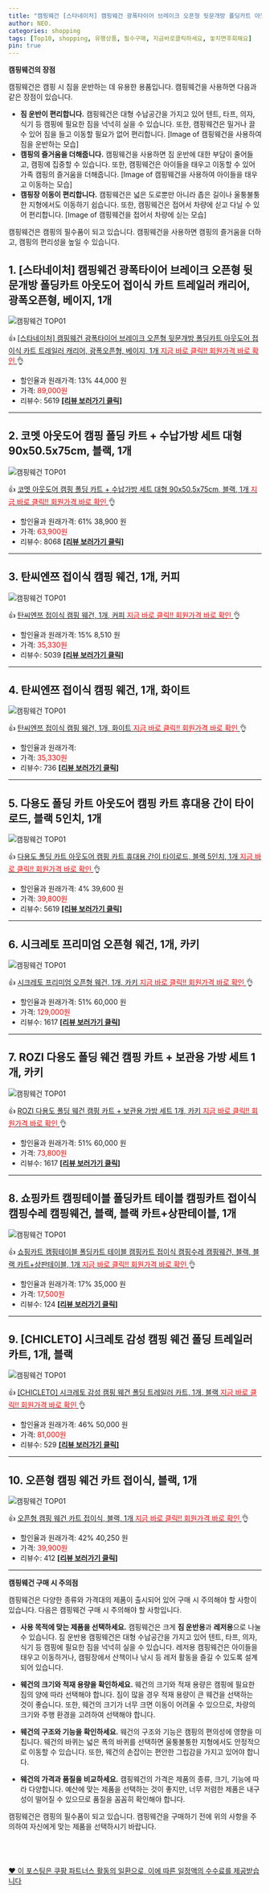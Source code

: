 ```yaml
---
title: "캠핑웨건 [스타네이처] 캠핑웨건 광폭타이어 브레이크 오픈형 뒷문개방 폴딩카트 아웃도어 접이식 카트 트레일러 캐리어, 광폭오픈형, 베이 필수 필요 추천 제품 비교 최저 가격 비교 장점 구매 후기 구매평"
author: NEO.
categories: shopping
tags: [Top10, shopping, 유행상품, 필수구매, 지금바로클릭하세요, 놓치면후회해요]
pin: true
---
```

**캠핑웨건의 장점**

캠핑웨건은 캠핑 시 짐을 운반하는 데 유용한 용품입니다. 캠핑웨건을 사용하면 다음과 같은 장점이 있습니다.

* **짐 운반이 편리합니다.** 캠핑웨건은 대형 수납공간을 가지고 있어 텐트, 타프, 의자, 식기 등 캠핑에 필요한 짐을 넉넉히 실을 수 있습니다. 또한, 캠핑웨건은 밀거나 끌 수 있어 짐을 들고 이동할 필요가 없어 편리합니다.
[Image of 캠핑웨건을 사용하여 짐을 운반하는 모습]
* **캠핑의 즐거움을 더해줍니다.** 캠핑웨건을 사용하면 짐 운반에 대한 부담이 줄어들고, 캠핑에 집중할 수 있습니다. 또한, 캠핑웨건은 아이들을 태우고 이동할 수 있어 가족 캠핑의 즐거움을 더해줍니다.
[Image of 캠핑웨건을 사용하여 아이들을 태우고 이동하는 모습]
* **캠핑장 이동이 편리합니다.** 캠핑웨건은 넓은 도로뿐만 아니라 좁은 길이나 울퉁불퉁한 지형에서도 이동하기 쉽습니다. 또한, 캠핑웨건은 접어서 차량에 싣고 다닐 수 있어 편리합니다.
[Image of 캠핑웨건을 접어서 차량에 싣는 모습]

캠핑웨건은 캠핑의 필수품이 되고 있습니다. 캠핑웨건을 사용하면 캠핑의 즐거움을 더하고, 캠핑의 편리성을 높일 수 있습니다.

   

## 1. [스타네이처] 캠핑웨건 광폭타이어 브레이크 오픈형 뒷문개방 폴딩카트 아웃도어 접이식 카트 트레일러 캐리어, 광폭오픈형, 베이지, 1개

![캠핑웨건 TOP01](https://thumbnail9.coupangcdn.com/thumbnails/remote/490x490ex/image/vendor_inventory/3cef/ea96e4eece373cdce6d2eb47558cf1d3e5be24ed04d70b6653915227a080.jpg)


👍 [[스타네이처] 캠핑웨건 광폭타이어 브레이크 오픈형 뒷문개방 폴딩카트 아웃도어 접이식 카트 트레일러 캐리어, 광폭오픈형, 베이지, 1개 <font color=red> 지금 바로 클릭!! 회원가격 바로 확인 </font> ](https://link.coupang.com/re/AFFSDP?lptag=AF3617701&subid=GithubCoopas&pageKey=7747014322&traceid=V0-153&itemId=20857704961&vendorItemId=87925173802) 👌 


- 할인율과 원래가격: 13%  44,000   원
- 가격: <span style='color:red'>89,000원</span>
- 리뷰수: 5619  [**[리뷰 보러가기 클릭]**](https://link.coupang.com/re/AFFSDP?lptag=AF3617701&subid=GithubCoopas&pageKey=7747014322&traceid=V0-153&itemId=20857704961&vendorItemId=87925173802)

---


   

## 2. 코멧 아웃도어 캠핑 폴딩 카트 + 수납가방 세트 대형 90x50.5x75cm, 블랙, 1개

![캠핑웨건 TOP01](https://thumbnail9.coupangcdn.com/thumbnails/remote/490x490ex/image/retail/images/509660654362869-08900147-4717-4e97-bbdb-b36b823c6814.JPG)


👍 [코멧 아웃도어 캠핑 폴딩 카트 + 수납가방 세트 대형 90x50.5x75cm, 블랙, 1개 <font color=red> 지금 바로 클릭!! 회원가격 바로 확인 </font> ](https://link.coupang.com/re/AFFSDP?lptag=AF3617701&subid=GithubCoopas&pageKey=5872614980&traceid=V0-153&itemId=10278901962&vendorItemId=77561268140) 👌 


- 할인율과 원래가격: 61%  38,900   원
- 가격: <span style='color:red'>63,900원</span>
- 리뷰수: 8068  [**[리뷰 보러가기 클릭]**](https://link.coupang.com/re/AFFSDP?lptag=AF3617701&subid=GithubCoopas&pageKey=5872614980&traceid=V0-153&itemId=10278901962&vendorItemId=77561268140)

---


   

## 3. 탄씨엔쯔 접이식 캠핑 웨건, 1개, 커피

![캠핑웨건 TOP01](https://thumbnail9.coupangcdn.com/thumbnails/remote/490x490ex/image/vendor_inventory/1120/1906f05406f7fd024deb6c7f76d6c77de2ef1684093003add7acf10c841e.jpg)


👍 [탄씨엔쯔 접이식 캠핑 웨건, 1개, 커피 <font color=red> 지금 바로 클릭!! 회원가격 바로 확인 </font> ](https://link.coupang.com/re/AFFSDP?lptag=AF3617701&subid=GithubCoopas&pageKey=7284641430&traceid=V0-153&itemId=18605579992&vendorItemId=85741492753) 👌 


- 할인율과 원래가격: 15%  8,510   원
- 가격: <span style='color:red'>35,330원</span>
- 리뷰수: 5039  [**[리뷰 보러가기 클릭]**](https://link.coupang.com/re/AFFSDP?lptag=AF3617701&subid=GithubCoopas&pageKey=7284641430&traceid=V0-153&itemId=18605579992&vendorItemId=85741492753)

---


   

## 4. 탄씨엔쯔 접이식 캠핑 웨건, 1개, 화이트

![캠핑웨건 TOP01](https://thumbnail9.coupangcdn.com/thumbnails/remote/490x490ex/image/vendor_inventory/8267/ce3c2f5d4bb6b222a7bb96a84bfde5b667efca406de154dd97493ab0af2c.jpg)


👍 [탄씨엔쯔 접이식 캠핑 웨건, 1개, 화이트 <font color=red> 지금 바로 클릭!! 회원가격 바로 확인 </font> ](https://link.coupang.com/re/AFFSDP?lptag=AF3617701&subid=GithubCoopas&pageKey=7284641430&traceid=V0-153&itemId=18605579989&vendorItemId=85741492730) 👌 


- 할인율과 원래가격: 
- 가격: <span style='color:red'>35,330원</span>
- 리뷰수: 736  [**[리뷰 보러가기 클릭]**](https://link.coupang.com/re/AFFSDP?lptag=AF3617701&subid=GithubCoopas&pageKey=7284641430&traceid=V0-153&itemId=18605579989&vendorItemId=85741492730)

---


   

## 5. 다용도 폴딩 카트 아웃도어 캠핑 카트 휴대용 간이 타이로드, 블랙 5인치, 1개

![캠핑웨건 TOP01](https://thumbnail9.coupangcdn.com/thumbnails/remote/490x490ex/image/vendor_inventory/6a13/363051dcc6188e899d5d48401806c63c78317c725584e028abc1be549252.jpg)


👍 [다용도 폴딩 카트 아웃도어 캠핑 카트 휴대용 간이 타이로드, 블랙 5인치, 1개 <font color=red> 지금 바로 클릭!! 회원가격 바로 확인 </font> ](https://link.coupang.com/re/AFFSDP?lptag=AF3617701&subid=GithubCoopas&pageKey=7156694316&traceid=V0-153&itemId=18003183935&vendorItemId=86421064029) 👌 


- 할인율과 원래가격: 4%  39,600   원
- 가격: <span style='color:red'>39,800원</span>
- 리뷰수: 5619  [**[리뷰 보러가기 클릭]**](https://link.coupang.com/re/AFFSDP?lptag=AF3617701&subid=GithubCoopas&pageKey=7156694316&traceid=V0-153&itemId=18003183935&vendorItemId=86421064029)

---


   

## 6. 시크레토 프리미엄 오픈형 웨건, 1개, 카키

![캠핑웨건 TOP01](https://thumbnail8.coupangcdn.com/thumbnails/remote/490x490ex/image/retail/images/3318455870706956-82d9254c-7b0d-4e75-83f4-0c973902182c.JPG)


👍 [시크레토 프리미엄 오픈형 웨건, 1개, 카키 <font color=red> 지금 바로 클릭!! 회원가격 바로 확인 </font> ](https://link.coupang.com/re/AFFSDP?lptag=AF3617701&subid=GithubCoopas&pageKey=6237083823&traceid=V0-153&itemId=20196822570&vendorItemId=86124890418) 👌 


- 할인율과 원래가격: 51%  60,000   원
- 가격: <span style='color:red'>129,000원</span>
- 리뷰수: 1617  [**[리뷰 보러가기 클릭]**](https://link.coupang.com/re/AFFSDP?lptag=AF3617701&subid=GithubCoopas&pageKey=6237083823&traceid=V0-153&itemId=20196822570&vendorItemId=86124890418)

---


   

## 7. ROZI 다용도 폴딩 웨건 캠핑 카트 + 보관용 가방 세트 1개, 카키

![캠핑웨건 TOP01](https://thumbnail7.coupangcdn.com/thumbnails/remote/490x490ex/image/retail/images/2023/04/25/14/3/41520dfa-2207-42a2-9975-c60597539a96.png)


👍 [ROZI 다용도 폴딩 웨건 캠핑 카트 + 보관용 가방 세트 1개, 카키 <font color=red> 지금 바로 클릭!! 회원가격 바로 확인 </font> ](https://link.coupang.com/re/AFFSDP?lptag=AF3617701&subid=GithubCoopas&pageKey=6542899740&traceid=V0-153&itemId=14574859699&vendorItemId=85777963803) 👌 


- 할인율과 원래가격: 51%  60,000   원
- 가격: <span style='color:red'>73,800원</span>
- 리뷰수: 1617  [**[리뷰 보러가기 클릭]**](https://link.coupang.com/re/AFFSDP?lptag=AF3617701&subid=GithubCoopas&pageKey=6542899740&traceid=V0-153&itemId=14574859699&vendorItemId=85777963803)

---


   

## 8. 쇼핑카트 캠핑테이블 폴딩카트 테이블 캠핑카트 접이식 캠핑수레 캠핑웨건, 블랙, 블랙 카트+상판테이블, 1개

![캠핑웨건 TOP01](https://thumbnail8.coupangcdn.com/thumbnails/remote/490x490ex/image/vendor_inventory/67dc/5fd2b4a14c5a22191227c7717e1071b5150ace8f98c2929b65c37382d086.jpg)


👍 [쇼핑카트 캠핑테이블 폴딩카트 테이블 캠핑카트 접이식 캠핑수레 캠핑웨건, 블랙, 블랙 카트+상판테이블, 1개 <font color=red> 지금 바로 클릭!! 회원가격 바로 확인 </font> ](https://link.coupang.com/re/AFFSDP?lptag=AF3617701&subid=GithubCoopas&pageKey=7723776949&traceid=V0-153&itemId=20735781887&vendorItemId=87833021761) 👌 


- 할인율과 원래가격: 17%  35,000   원
- 가격: <span style='color:red'>17,500원</span>
- 리뷰수: 124  [**[리뷰 보러가기 클릭]**](https://link.coupang.com/re/AFFSDP?lptag=AF3617701&subid=GithubCoopas&pageKey=7723776949&traceid=V0-153&itemId=20735781887&vendorItemId=87833021761)

---


   

## 9. [CHICLETO] 시크레토 감성 캠핑 웨건 폴딩 트레일러 카트, 1개, 블랙

![캠핑웨건 TOP01](https://thumbnail8.coupangcdn.com/thumbnails/remote/490x490ex/image/retail/images/2023/06/01/16/7/49647176-26c2-45dc-8a7e-7293649a426b.jpg)


👍 [[CHICLETO] 시크레토 감성 캠핑 웨건 폴딩 트레일러 카트, 1개, 블랙 <font color=red> 지금 바로 클릭!! 회원가격 바로 확인 </font> ](https://link.coupang.com/re/AFFSDP?lptag=AF3617701&subid=GithubCoopas&pageKey=4604363429&traceid=V0-153&itemId=5682928515&vendorItemId=86149338533) 👌 


- 할인율과 원래가격: 46%  50,000   원
- 가격: <span style='color:red'>81,000원</span>
- 리뷰수: 529  [**[리뷰 보러가기 클릭]**](https://link.coupang.com/re/AFFSDP?lptag=AF3617701&subid=GithubCoopas&pageKey=4604363429&traceid=V0-153&itemId=5682928515&vendorItemId=86149338533)

---


   

## 10. 오픈형 캠핑 웨건 카트 접이식, 블랙, 1개

![캠핑웨건 TOP01](https://thumbnail6.coupangcdn.com/thumbnails/remote/490x490ex/image/vendor_inventory/0fb4/3cd6d0494e598059addf489a8f0228746ad9f2c834233719c011bafe67ab.jpg)


👍 [오픈형 캠핑 웨건 카트 접이식, 블랙, 1개 <font color=red> 지금 바로 클릭!! 회원가격 바로 확인 </font> ](https://link.coupang.com/re/AFFSDP?lptag=AF3617701&subid=GithubCoopas&pageKey=7743928529&traceid=V0-153&itemId=20841671141&vendorItemId=87925779275) 👌 


- 할인율과 원래가격: 42%  40,250   원
- 가격: <span style='color:red'>39,900원</span>
- 리뷰수: 412  [**[리뷰 보러가기 클릭]**](https://link.coupang.com/re/AFFSDP?lptag=AF3617701&subid=GithubCoopas&pageKey=7743928529&traceid=V0-153&itemId=20841671141&vendorItemId=87925779275)

---
**캠핑웨건 구매 시 주의점**

캠핑웨건은 다양한 종류와 가격대의 제품이 출시되어 있어 구매 시 주의해야 할 사항이 있습니다. 다음은 캠핑웨건 구매 시 주의해야 할 사항입니다.

* **사용 목적에 맞는 제품을 선택하세요.** 캠핑웨건은 크게 **짐 운반용**과 **레저용**으로 나눌 수 있습니다. 짐 운반용 캠핑웨건은 대형 수납공간을 가지고 있어 텐트, 타프, 의자, 식기 등 캠핑에 필요한 짐을 넉넉히 실을 수 있습니다. 레저용 캠핑웨건은 아이들을 태우고 이동하거나, 캠핑장에서 산책이나 낚시 등 레저 활동을 즐길 수 있도록 설계되어 있습니다.

* **웨건의 크기와 적재 용량을 확인하세요.** 웨건의 크기와 적재 용량은 캠핑에 필요한 짐의 양에 따라 선택해야 합니다. 짐이 많을 경우 적재 용량이 큰 웨건을 선택하는 것이 좋습니다. 또한, 웨건의 크기가 너무 크면 이동이 어려울 수 있으므로, 차량의 크기와 주행 환경을 고려하여 선택해야 합니다.

* **웨건의 구조와 기능을 확인하세요.** 웨건의 구조와 기능은 캠핑의 편의성에 영향을 미칩니다. 웨건의 바퀴는 넓은 폭의 바퀴를 선택하면 울퉁불퉁한 지형에서도 안정적으로 이동할 수 있습니다. 또한, 웨건의 손잡이는 편안한 그립감을 가지고 있어야 합니다.

* **웨건의 가격과 품질을 비교하세요.** 캠핑웨건의 가격은 제품의 종류, 크기, 기능에 따라 다양합니다. 예산에 맞는 제품을 선택하는 것이 좋지만, 너무 저렴한 제품은 내구성이 떨어질 수 있으므로 품질을 꼼꼼히 확인해야 합니다.

캠핑웨건은 캠핑의 필수품이 되고 있습니다. 캠핑웨건을 구매하기 전에 위의 사항을 주의하여 자신에게 맞는 제품을 선택하시기 바랍니다.<br><br><br><br><br> [ ❤  이 포스팅은 쿠팡 파트너스 활동의 일환으로, 이에 따른 일정액의 수수료를 제공받습니다](https://link.coupang.com/a/bcEFyh)